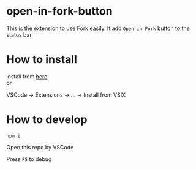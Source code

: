 # open-in-fork-button

This is the extension to use Fork easily.
It add `Open in Fork` button to the status bar.

# How to install

install from [here](https://marketplace.visualstudio.com/manage/publishers/yudai1204/extensions/open-in-fork-button/hub)  
or

VSCode -> Extensions -> ... -> Install from VSIX

# How to develop

```shell
npm i
```

Open this repo by VSCode

Press `F5` to debug
